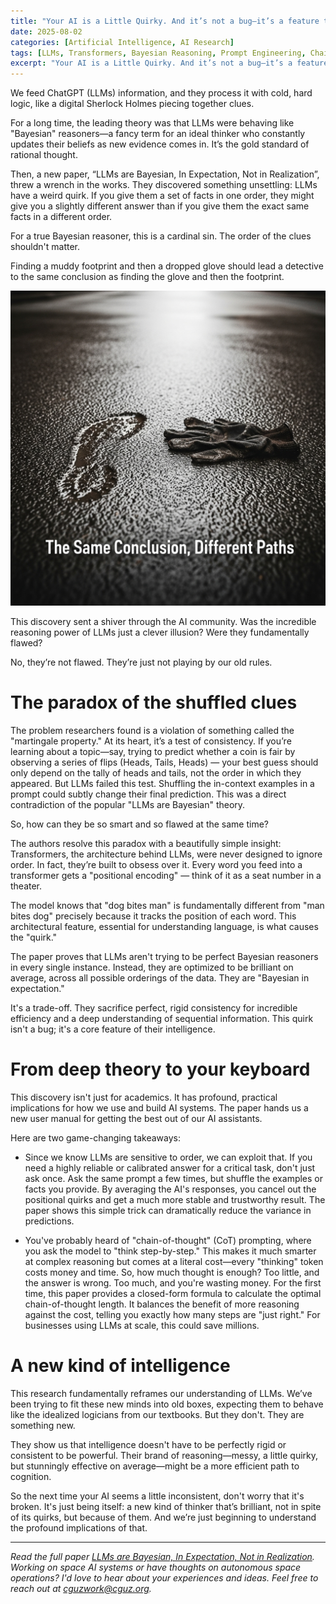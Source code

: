 ```yaml
---
title: "Your AI is a Little Quirky. And it’s not a bug—it’s a feature that makes them brilliant."
date: 2025-08-02
categories: [Artificial Intelligence, AI Research]
tags: [LLMs, Transformers, Bayesian Reasoning, Prompt Engineering, Chain-of-Thought, AI Theory, Order Sensitivity]
excerpt: "Your AI is a Little Quirky. And it’s not a bug—it’s a feature that makes them brilliant."
---
```


We feed ChatGPT (LLMs) information, and they process it with cold, hard logic, like a digital Sherlock Holmes piecing together clues. 

For a long time, the leading theory was that LLMs were behaving like "Bayesian" reasoners—a fancy term for an ideal thinker who constantly updates their beliefs as new evidence comes in. It’s the gold standard of rational thought.

Then, a new paper, “LLMs are Bayesian, In Expectation, Not in Realization”, threw a wrench in the works. They discovered something unsettling: LLMs have a weird quirk. If you give them a set of facts in one order, they might give you a slightly different answer than if you give them the exact same facts in a different order.

For a true Bayesian reasoner, this is a cardinal sin. The order of the clues shouldn't matter. 

Finding a muddy footprint and then a dropped glove should lead a detective to the same conclusion as finding the glove and then the footprint. 

![alt text](/assets/images/gloves.png)

This discovery sent a shiver through the AI community. Was the incredible reasoning power of LLMs just a clever illusion? Were they fundamentally flawed?

No, they’re not flawed. They’re just not playing by our old rules.

# The paradox of the shuffled clues

The problem researchers found is a violation of something called the "martingale property." At its heart, it’s a test of consistency. If you’re learning about a topic—say, trying to predict whether a coin is fair by observing a series of flips (Heads, Tails, Heads) — your best guess should only depend on the tally of heads and tails, not the order in which they appeared. But LLMs failed this test. Shuffling the in-context examples in a prompt could subtly change their final prediction. This was a direct contradiction of the popular "LLMs are Bayesian" theory.

So, how can they be so smart and so flawed at the same time?

The authors resolve this paradox with a beautifully simple insight: Transformers, the architecture behind LLMs, were never designed to ignore order. In fact, they’re built to obsess over it. Every word you feed into a transformer gets a "positional encoding" — think of it as a seat number in a theater. 

The model knows that "dog bites man" is fundamentally different from "man bites dog" precisely because it tracks the position of each word. This architectural feature, essential for understanding language, is what causes the "quirk."

The paper proves that LLMs aren't trying to be perfect Bayesian reasoners in every single instance. Instead, they are optimized to be brilliant on average, across all possible orderings of the data. They are "Bayesian in expectation."

It's a trade-off. They sacrifice perfect, rigid consistency for incredible efficiency and a deep understanding of sequential information. This quirk isn't a bug; it's a core feature of their intelligence.

# From deep theory to your keyboard

This discovery isn't just for academics. It has profound, practical implications for how we use and build AI systems. The paper hands us a new user manual for getting the best out of our AI assistants.

Here are two game-changing takeaways:

- Since we know LLMs are sensitive to order, we can exploit that. If you need a highly reliable or calibrated answer for a critical task, don't just ask once. Ask the same prompt a few times, but shuffle the examples or facts you provide. By averaging the AI's responses, you cancel out the positional quirks and get a much more stable and trustworthy result. The paper shows this simple trick can dramatically reduce the variance in predictions.

- You've probably heard of "chain-of-thought" (CoT) prompting, where you ask the model to "think step-by-step." This makes it much smarter at complex reasoning but comes at a literal cost—every "thinking" token costs money and time. So, how much thought is enough? Too little, and the answer is wrong. Too much, and you're wasting money. For the first time, this paper provides a closed-form formula to calculate the optimal chain-of-thought length. It balances the benefit of more reasoning against the cost, telling you exactly how many steps are "just right." For businesses using LLMs at scale, this could save millions.

# A new kind of intelligence

This research fundamentally reframes our understanding of LLMs. We’ve been trying to fit these new minds into old boxes, expecting them to behave like the idealized logicians from our textbooks. But they don't. They are something new.

They show us that intelligence doesn't have to be perfectly rigid or consistent to be powerful. Their brand of reasoning—messy, a little quirky, but stunningly effective on average—might be a more efficient path to cognition.

So the next time your AI seems a little inconsistent, don't worry that it's broken. It's just being itself: a new kind of thinker that’s brilliant, not in spite of its quirks, but because of them. And we’re just beginning to understand the profound implications of that.

---

*Read the full paper [LLMs are Bayesian, In Expectation, Not in Realization](https://arxiv.org/pdf/2507.11768).*
*Working on space AI systems or have thoughts on autonomous space operations? I'd love to hear about your experiences and ideas. Feel free to reach out at [cguzwork@cguz.org](mailto:cguzwork@cguz.org).*
